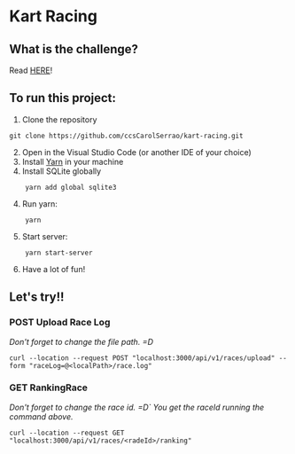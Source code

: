 # Kart Racing





## What is the challenge?
  
Read [HERE](https://github.com/Gympass/interview-test)!




## To run this project:
  
1) Clone the repository
```
git clone https://github.com/ccsCarolSerrao/kart-racing.git
```
2) Open in the Visual Studio Code (or another IDE of your choice)
3) Install [Yarn](https://yarnpkg.com/pt-BR/) in your machine
4) Install SQLite globally
```
    yarn add global sqlite3 
```
4) Run yarn:
```
    yarn
```
5) Start server:
```
    yarn start-server
```
6) Have a lot of fun!





## Let's try!!
  
### POST Upload Race Log
_Don't forget to change the file path. =D_
```
curl --location --request POST "localhost:3000/api/v1/races/upload" --form "raceLog=@<localPath>/race.log"
```



### GET RankingRace
_Don't forget to change the race id. =D`_
_You get the raceId running the command above._

```
curl --location --request GET "localhost:3000/api/v1/races/<radeId>/ranking"
```